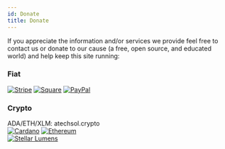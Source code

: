 ```yaml
---
id: Donate
title: Donate
---
```


If you appreciate the information and/or services we provide feel free to contact us or donate to our cause (a free, open source, and educated world) and help keep this site running:<br/>

### Fiat
[<img alt="Stripe" src="/img/StripeDonate.png" />](https://buy.stripe.com/00g5lGaip3QI05G288)
[<img alt="Square" src="/img/SquareDonate.png" />](https://checkout.square.site/merchant/MLXFR9XZ4KAE1/checkout/UTA7IBH5O7S3QPAVYRHTU2WY)
[<img alt="PayPal" src="/img/PayPalDonate.png" />](https://www.paypal.com/donate?hosted_button_id=UFU7SDK43VYFN)

### Crypto
ADA/ETH/XLM: atechsol.crypto<br/>
[<img alt="Cardano" src="/img/CardanoDonate.png" />](https://cardano.org/)
[<img alt="Ethereum" src="/img/EthereumDonate.png" />](https://ethereum.org/)<br/>
[<img alt="Stellar Lumens" src="/img/StellarDonate.png" />](https://stellar.org/)<br/>

